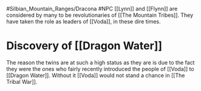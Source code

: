 #Silbian_Mountain_Ranges/Dracona #NPC 
[[Lynn]] and [[Flynn]] are considered by many to be revolutionaries of [[The Mountain Tribes]]. They have taken the role as leaders of [[Voda]], in these dire times. 
# Discovery of [[Dragon Water]]
The reason the twins are at such a high status as they are is due to the fact they were the ones who fairly recently introduced the people of [[Voda]] to [[Dragon Water]]. Without it [[Voda]] would not stand a chance in [[The Tribal War]]. 